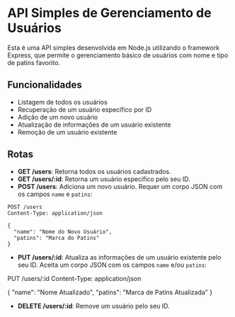 # API Simples de Gerenciamento de Usuários

Esta é uma API simples desenvolvida em Node.js utilizando o framework Express, que permite o gerenciamento básico de usuários com nome e tipo de patins favorito.

## Funcionalidades

- Listagem de todos os usuários
- Recuperação de um usuário específico por ID
- Adição de um novo usuário
- Atualização de informações de um usuário existente
- Remoção de um usuário existente

## Rotas

- **GET /users**: Retorna todos os usuários cadastrados.
- **GET /users/:id**: Retorna um usuário específico pelo seu ID.
- **POST /users**: Adiciona um novo usuário. Requer um corpo JSON com os campos `name` e `patins`:
```
POST /users
Content-Type: application/json

{
  "name": "Nome do Novo Usuário",
  "patins": "Marca do Patins"
}
```
- **PUT /users/:id**: Atualiza as informações de um usuário existente pelo seu ID. Aceita um corpo JSON com os campos `name` e/ou `patins`:

PUT /users/:id
Content-Type: application/json

{
  "name": "Nome Atualizado",
  "patins": "Marca de Patins Atualizada"
}

- **DELETE /users/:id**: Remove um usuário pelo seu ID.
